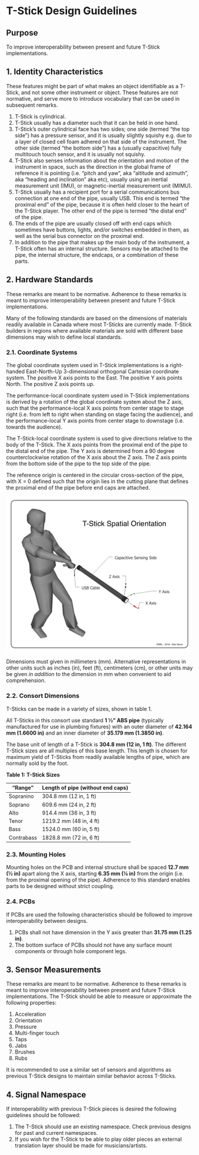 # T-Stick Design Guidelines

## Purpose

To improve interoperability between present and future T-Stick implementations.

## 1. Identity Characteristics

These features might be part of what makes an object identifiable as a T-Stick, and not some other instrument or object. These features are not normative, and serve more to introduce vocabulary that can be used in subsequent remarks.


1. T-Stick is cylindrical.
2. T-Stick usually has a diameter such that it can be held in one hand.
3. T-Stick’s outer cylindrical face has two sides; one side (termed “the top side”) has a pressure sensor, and it is usually slightly squishy e.g. due to a layer of closed cell foam adhered on that side of the instrument. The other side (termed “the bottom side”) has a (usually capacitive) fully multitouch touch sensor, and it is usually not squishy.
4. T-Stick also senses information about the orientation and motion of the instrument in space, such as the direction in the global frame of reference it is pointing (i.e. “pitch and yaw”, aka “altitude and azimuth”, aka “heading and inclination” aka etc), usually using an inertial measurement unit (IMU), or magnetic-inertial measurement unit (MIMU).
5. T-Stick usually has a recipient port for a serial communications bus connection at one end of the pipe, usually USB. This end is termed “the proximal end” of the pipe, because it is often held closer to the heart of the T-Stick player. The other end of the pipe is termed “the distal end” of the pipe.
6. The ends of the pipe are usually closed off with end caps which sometimes have buttons, lights, and/or switches embedded in them, as well as the serial bus connector on the proximal end.
7. In addition to the pipe that makes up the main body of the instrument, a T-Stick often has an internal structure. Sensors may be attached to the pipe, the internal structure, the endcaps, or a combination of these parts.

## 2. Hardware Standards

These remarks are meant to be normative. Adherence to these remarks is meant to improve interoperability between present and future T-Stick implementations.

Many of the following standards are based on the dimensions of materials readily available in Canada where most T-Sticks are currently made. T-Stick builders in regions where available materials are sold with different base dimensions may wish to define local standards.

### 2.1. Coordinate Systems

The global coordinate system used in T-Stick implementations is a right-handed East-North-Up 3-dimensional orthogonal Cartesian coordinate system. The positive X axis points to the East. The positive Y axis points North. The positive Z axis points up.

The performance-local coordinate system used in T-Stick implementations is derived by a rotation of the global coordinate system about the Z axis, such that the performance-local X axis points from center stage to stage right (i.e. from left to right when standing on stage facing the audience), and the performance-local Y axis points from center stage to downstage (i.e. towards the audience).

The T-Stick-local coordinate system is used to give directions relative to the body of the T-Stick. The X axis points from the proximal end of the pipe to the distal end of the pipe. The Y axis is determined from a 90 degree counterclockwise rotation of the X axis about the Z axis. The Z axis points from the bottom side of the pipe to the top side of the pipe.

The reference origin is centered in the circular cross-section of the pipe, with X = 0 defined such that the origin lies in the cutting plane that defines the proximal end of the pipe before end caps are attached. 

 ![T-Stick Coordinate System](../Images/t-stick-coordinate-system.png)

Dimensions must given in millimeters (mm). Alternative representations in other units such as inches (in), feet (ft), centimeters (cm), or other units may be given *in addition* to the dimension in mm when convenient to aid comprehension.

### 2.2. Consort Dimensions

T-Sticks can be made in a variety of sizes, shown in table 1.

All T-Sticks in this consort use standard **1 ½” ABS pipe** (typically manufactured for use in plumbing fixtures) with an outer diameter of **42.164 mm (1.6600 in)** and an inner diameter of **35.179 mm (1.3850 in)**.

The base unit of length of a T-Stick is **304.8 mm (12 in, 1 ft)**. The different T-Stick sizes are all multiples of this base length. This length is chosen for maximum yield of T-Sticks from readily available lengths of pipe, which are normally sold by the foot.


**Table 1: T-Stick Sizes**

| **“Range”** | **Length of pipe (without end caps)** |
|----|----|
| Sopranino | 304.8 mm (12 in, 1 ft) |
| Soprano | 609.6 mm (24 in, 2 ft) |
| Alto | 914.4 mm (36 in, 3 ft) |
| Tenor | 1219.2 mm (48 in, 4 ft) |
| Bass | 1524.0 mm (60 in, 5 ft) |
| Contrabass | 1828.8 mm (72 in, 6 ft) |

### 2.3. Mounting Holes

Mounting holes on the PCB and internal structure shall be spaced **12.7 mm (½ in)** apart along the X axis, starting **6.35 mm (¼ in)** from the origin (i.e. from the proximal opening of the pipe). Adherence to this standard enables parts to be designed without strict coupling.

### 2.4. PCBs

If PCBs are used the following characteristics should be followed to improve interoperability between designs.


1. PCBs shall not have dimension in the Y axis greater than **31.75 mm (1.25 in)**.
2. The bottom surface of PCBs should not have any surface mount components or through hole component legs.

## 3. Sensor Measurements

These remarks are meant to be normative. Adherence to these remarks is meant to improve interoperability between present and future T-Stick implementations. The T-Stick should be able to measure or approximate the following properties:

1. Acceleration
2. Orientation
3. Pressure
4. Multi-finger touch
5. Taps
6. Jabs
7. Brushes
8. Rubs

It is recommended to use a similar set of sensors and algorithms as previous T-Stick designs to maintain similar behavior across T-Sticks. 

## 4. Signal Namespace

If interoperability with previous T-Stick pieces is desired the following guidelines should be followed:


1. The T-Stick should use an existing namespace. Check previous designs for past and current namespaces.
2. If you wish for the T-Stick to be able to play older pieces an external translation layer should be made for musicians/artists.


